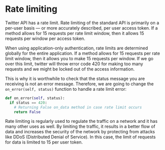<!--title={Rate limiting}-->

<!--badges={Web Development:}-->

# Rate limiting

Twitter API has a rate limit. Rate limiting of the standard API is primarily on a per-user basis — or more accurately described, per user access token. If a method allows for 15 requests per rate limit window, then it allows 15 requests per window per access token.

When using application-only authentication, rate limits are determined globally for the entire application. If a method allows for 15 requests per rate limit window, then it allows you to make 15 requests per window. If we go over this limit, twitter will throw error code 420 for making too many requests and we might be locked out of the access information.

This is why it is worthwhile to check that the status message you are receiving is not an error message. Therefore, we are going to change the ```on_error(self, status)``` function to handle a rate limit error:

```python
def on_error(self, status):
  if status == 420:
    # Returning False on_data method in case rate limit occurs
    return False
```

Rate limiting is regularly used to regulate the traffic on a network and it has many other uses as well. By limiting the traffic, it results in a better flow of data and increases the security of the network by protecting from attacks like DDoS (Distributed Denial of Service). In this case, the limit of requests for data is limited to 15 per user token.